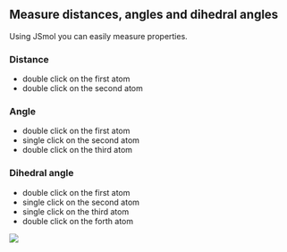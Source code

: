 ## Measure distances, angles and dihedral angles

Using JSmol you can easily measure properties.

### Distance

- double click on the first atom
- double click on the second atom

### Angle

- double click on the first atom
- single click on the second atom
- double click on the third atom

### Dihedral angle

- double click on the first atom
- single click on the second atom
- single click on the third atom
- double click on the forth atom

![](measure.gif)
